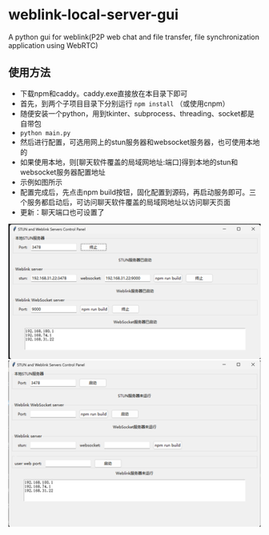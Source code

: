 # weblink-local-server-gui
A python gui for weblink(P2P web chat and file transfer, file synchronization application using WebRTC)

## 使用方法

- 下载npm和caddy。caddy.exe直接放在本目录下即可
- 首先，到两个子项目目录下分别运行 ```npm install``` （或使用cnpm）
- 随便安装一个python，用到tkinter、subprocess、threading、socket都是自带包
- ```python main.py```
- 然后进行配置，可选用网上的stun服务器和websocket服务器，也可使用本地的
- 如果使用本地，则[聊天软件覆盖的局域网地址:端口]得到本地的stun和websocket服务器配置地址
- 示例如图所示
- 配置完成后，先点击npm build按钮，固化配置到源码，再启动服务即可。三个服务都启动后，可访问聊天软件覆盖的局域网地址以访问聊天页面
- 更新：聊天端口也可设置了

![alt text](image.png)
![alt text](image-1.png)
